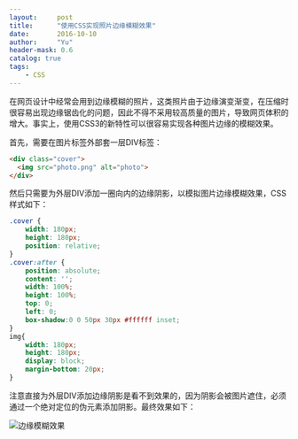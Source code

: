 ```yaml
---
layout:     post
title:      "使用CSS实现照片边缘模糊效果"
date:       2016-10-10
author:     "Yu"
header-mask: 0.6
catalog: true
tags:
    - CSS
---
```


在网页设计中经常会用到边缘模糊的照片，这类照片由于边缘演变渐变，在压缩时很容易出现边缘锯齿化的问题，因此不得不采用较高质量的图片，导致网页体积的增大。事实上，使用CSS3的新特性可以很容易实现各种图片边缘的模糊效果。

首先，需要在图片标签外部套一层DIV标签：

```html
<div class="cover">
  <img src="photo.png" alt="photo">
</div>
```

然后只需要为外层DIV添加一圈向内的边缘阴影，以模拟图片边缘模糊效果，CSS样式如下：

```css
.cover {
    width: 180px;
    height: 180px;
    position: relative;
}
.cover:after {
    position: absolute;
    content: '';
    width: 100%;
    height: 100%;
    top: 0;
    left: 0;
    box-shadow:0 0 50px 30px #ffffff inset;
}
img{
    width: 180px;
    height: 180px;
    display: block;
    margin-bottom: 20px;
}
```
注意直接为外层DIV添加边缘阴影是看不到效果的，因为阴影会被图片遮住，必须通过一个绝对定位的伪元素添加阴影。最终效果如下：

![边缘模糊效果](http://upload-images.jianshu.io/upload_images/3623238-d023a7d66ae0148d.png?imageMogr2/auto-orient/strip%7CimageView2/2/w/1240)






